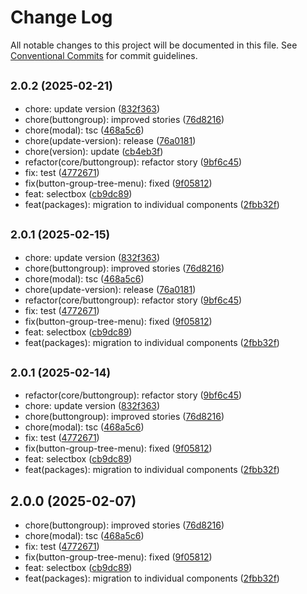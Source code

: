 # Change Log

All notable changes to this project will be documented in this file.
See [Conventional Commits](https://conventionalcommits.org) for commit guidelines.

## <small>2.0.2 (2025-02-21)</small>

* chore: update version ([832f363](https://gitlab.optimacros.com/fe/ui-kit/commit/832f363))
* chore(buttongroup): improved stories ([76d8216](https://gitlab.optimacros.com/fe/ui-kit/commit/76d8216))
* chore(modal): tsc ([468a5c6](https://gitlab.optimacros.com/fe/ui-kit/commit/468a5c6))
* chore(update-version): release ([76a0181](https://gitlab.optimacros.com/fe/ui-kit/commit/76a0181))
* chore(version): update ([cb4eb3f](https://gitlab.optimacros.com/fe/ui-kit/commit/cb4eb3f))
* refactor(core/buttongroup): refactor story ([9bf6c45](https://gitlab.optimacros.com/fe/ui-kit/commit/9bf6c45))
* fix: test ([4772671](https://gitlab.optimacros.com/fe/ui-kit/commit/4772671))
* fix(button-group-tree-menu): fixed ([9f05812](https://gitlab.optimacros.com/fe/ui-kit/commit/9f05812))
* feat: selectbox ([cb9dc89](https://gitlab.optimacros.com/fe/ui-kit/commit/cb9dc89))
* feat(packages): migration to individual components ([2fbb32f](https://gitlab.optimacros.com/fe/ui-kit/commit/2fbb32f))





## <small>2.0.1 (2025-02-15)</small>

* chore: update version ([832f363](https://gitlab.optimacros.com/fe/ui-kit/commit/832f363))
* chore(buttongroup): improved stories ([76d8216](https://gitlab.optimacros.com/fe/ui-kit/commit/76d8216))
* chore(modal): tsc ([468a5c6](https://gitlab.optimacros.com/fe/ui-kit/commit/468a5c6))
* chore(update-version): release ([76a0181](https://gitlab.optimacros.com/fe/ui-kit/commit/76a0181))
* refactor(core/buttongroup): refactor story ([9bf6c45](https://gitlab.optimacros.com/fe/ui-kit/commit/9bf6c45))
* fix: test ([4772671](https://gitlab.optimacros.com/fe/ui-kit/commit/4772671))
* fix(button-group-tree-menu): fixed ([9f05812](https://gitlab.optimacros.com/fe/ui-kit/commit/9f05812))
* feat: selectbox ([cb9dc89](https://gitlab.optimacros.com/fe/ui-kit/commit/cb9dc89))
* feat(packages): migration to individual components ([2fbb32f](https://gitlab.optimacros.com/fe/ui-kit/commit/2fbb32f))





## <small>2.0.1 (2025-02-14)</small>

* refactor(core/buttongroup): refactor story ([9bf6c45](https://gitlab.optimacros.com/fe/ui-kit/commit/9bf6c45))
* chore: update version ([832f363](https://gitlab.optimacros.com/fe/ui-kit/commit/832f363))
* chore(buttongroup): improved stories ([76d8216](https://gitlab.optimacros.com/fe/ui-kit/commit/76d8216))
* chore(modal): tsc ([468a5c6](https://gitlab.optimacros.com/fe/ui-kit/commit/468a5c6))
* fix: test ([4772671](https://gitlab.optimacros.com/fe/ui-kit/commit/4772671))
* fix(button-group-tree-menu): fixed ([9f05812](https://gitlab.optimacros.com/fe/ui-kit/commit/9f05812))
* feat: selectbox ([cb9dc89](https://gitlab.optimacros.com/fe/ui-kit/commit/cb9dc89))
* feat(packages): migration to individual components ([2fbb32f](https://gitlab.optimacros.com/fe/ui-kit/commit/2fbb32f))





## 2.0.0 (2025-02-07)

* chore(buttongroup): improved stories ([76d8216](https://gitlab.optimacros.com/fe/ui-kit/commit/76d8216))
* chore(modal): tsc ([468a5c6](https://gitlab.optimacros.com/fe/ui-kit/commit/468a5c6))
* fix: test ([4772671](https://gitlab.optimacros.com/fe/ui-kit/commit/4772671))
* fix(button-group-tree-menu): fixed ([9f05812](https://gitlab.optimacros.com/fe/ui-kit/commit/9f05812))
* feat: selectbox ([cb9dc89](https://gitlab.optimacros.com/fe/ui-kit/commit/cb9dc89))
* feat(packages): migration to individual components ([2fbb32f](https://gitlab.optimacros.com/fe/ui-kit/commit/2fbb32f))
